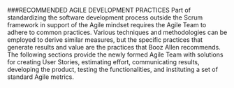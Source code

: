 ###RECOMMENDED  AGILE DEVELOPMENT PRACTICES
Part of standardizing the software development process outside the Scrum framework in support of the Agile mindset requires the Agile Team to adhere to common practices. Various techniques and methodologies can be employed to derive similar measures, but the specific practices that generate results and value are the practices that Booz Allen recommends. The following sections provide the newly formed Agile Team with solutions for creating User Stories, estimating effort, communicating results, developing the product, testing the functionalities, and instituting a set of standard Agile metrics.
